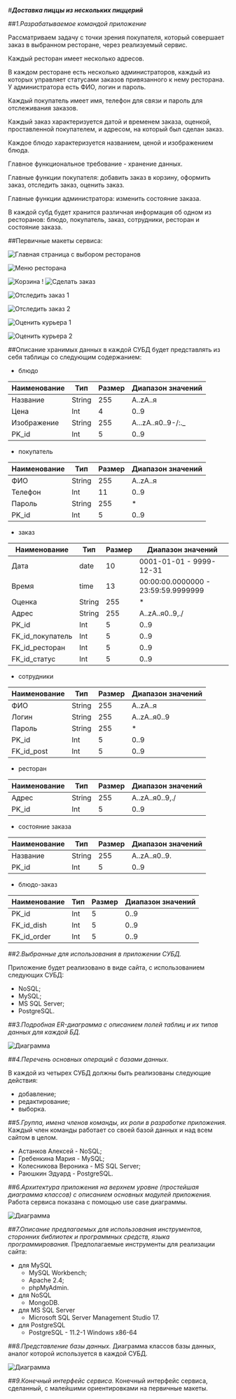 #_**Доставка пиццы из нескольких пиццерий**_

##_1.Разрабатываемое командой приложение_

Рассматриваем задачу с точки зрения покупателя, который совершает заказ в выбранном ресторане, через реализуемый сервис.

Каждый ресторан имеет несколько адресов.

В каждом ресторане есть несколько администраторов, каждый из которых управляет статусами заказов привязанного к нему ресторана. У администратора есть ФИО, логин и пароль.

Каждый покупатель имеет имя, телефон для связи и пароль для отслеживания заказов.

Каждый заказ характеризуется датой и временем заказа, оценкой, проставленной покупателем, и адресом, на который был сделан заказ.

Каждое блюдо характеризуется названием, ценой и изображением блюда.

Главное функциональное требование - хранение данных.

Главные функции покупателя: добавить заказ в корзину, оформить заказ, отследить заказ, оценить заказ.

Главные функции администратора: изменить состояние заказа.

В каждой субд будет хранится различная информация об одном из ресторанов: блюдо, покупатель, заказ, сотрудники, ресторан и состояние заказа.

##Первичные макеты сервиса:

![Главная страница с выбором ресторанов](https://2.bp.blogspot.com/-fz9beI2GsVw/XI5MOJYT9iI/AAAAAAAABv0/nXckJBnhSScifAsNtsYscDC7JvAotXCjACLcBGAs/s400/%25D0%25B3%25D0%25BB%25D0%25B0%25D0%25B2%25D0%25BD%25D0%25B0%25D1%258F%2B%25D1%2581%25D1%2582%25D1%2580%25D0%25B0%25D0%25BD%25D0%25B8%25D1%2586%25D0%25B0%2B%25D1%2581%2B%25D0%25B2%25D1%258B%25D0%25B1%25D0%25BE%25D1%2580%25D0%25BE%25D0%25BC.jpg)

![Меню ресторана](https://1.bp.blogspot.com/-nV1903SE-MQ/XI5MPcr7jJI/AAAAAAAABwA/TEZmIuGeft8GYOv5bKetn3ZEXh2ipiFIwCLcBGAs/s400/%25D0%25BC%25D0%25B5%25D0%25BD%25D1%258E%2B%25D1%2580%25D0%25B5%25D1%2581%25D1%2582%25D0%25B8%25D0%25BA%25D0%25B0.jpg)

![Корзина](https://2.bp.blogspot.com/-OiKUs2Nvdw8/XI5MPFBXOXI/AAAAAAAABv8/PlsLqwajpV0mKUS1aLQDpOnKZoTUSTEMQCLcBGAs/s400/%25D0%25BA%25D0%25BE%25D1%2580%25D0%25B7%25D0%25B8%25D0%25BD%25D0%25B0.jpg)
!
![Сделать заказ](https://2.bp.blogspot.com/-xthfoJzfFV8/XI5MOAdPgBI/AAAAAAAABvw/0EZEXrjkIIs7KdQyc_fMkwKE61Az6jglQCLcBGAs/s400/%25D0%25B7%25D0%25B0%25D0%25BA%25D0%25B0%25D0%25B7%25D0%25B0%25D1%2582%25D1%258C.jpg)

![Отследить заказ 1](https://4.bp.blogspot.com/-HyBKq6MHkp8/XI5MQMJwwwI/AAAAAAAABwI/Ly0vbMDDYaEYwmz_Em8N_K02nnS_U5BtACLcBGAs/s400/%25D0%25BE%25D1%2582%25D1%2581%25D0%25BB%25D0%25B5%25D0%25B4%25D0%25B8%25D1%2582%25D1%258C.jpg)

![Отследить заказ 2](https://3.bp.blogspot.com/-hhi9NksiNT8/XI5MPLiC7II/AAAAAAAABv4/R1PLQpo6BQE9sllyFYv1K-5-C5xi1EPJwCLcBGAs/s400/%25D0%25B8%25D0%25BD%25D1%2584%25D0%25B0%2B%25D0%25BF%25D1%2580%25D0%25BE%2B%25D0%25B7%25D0%25B0%25D0%25BA%25D0%25B0%25D0%25B7.jpg)

![Оценить курьера 1](https://1.bp.blogspot.com/-RvnzyhudsqQ/XI5MQQubSxI/AAAAAAAABwM/LdZZeOg9XHwrZXPRp6nE_UInA5uS49VBwCLcBGAs/s400/%25D0%25BE%25D1%2586%25D0%25B5%25D0%25BD%25D0%25B8%25D1%2582%25D1%258C%2B%25D0%25BA%25D1%2583%25D1%2580%25D1%258C%25D0%25B5%25D1%2580%25D0%25B0.jpg)

![Оценить курьера 2](https://2.bp.blogspot.com/-oxfvfOWoGc4/XI5MP-9PN5I/AAAAAAAABwE/ABYBhQEHx5QpJ20BFD73poadHAfaf521gCLcBGAs/s400/%25D0%25BE%25D1%2582%25D0%25B7%25D1%258B%25D0%25B2.jpg)

##Описание хранимых данных в каждой СУБД будет представлять из себя таблицы со следующим содержанием:

- блюдо

| Наименование  | Тип           | Размер        | Диапазон значений  |
| ------------- | ------------- | ------------- | ------------------ |
| Название      | String        | 255           | A..zА..я           |
| Цена          | Int           | 4             | 0..9               |
| Изображение   | String        | 255           | A...zА..я0..9-/:._ |
| PK_id         | Int           | 5             | 0..9               |

- покупатель

| Наименование  | Тип           | Размер        | Диапазон значений |
| ------------- | ------------- | ------------- | ----------------- |
| ФИО           | String        | 255           | A..zА..я          |
| Телефон       | Int           | 11            | 0..9              |
| Пароль        | String        | 255           | *                 |
| PK_id         | Int           | 5             | 0..9              |

- заказ

| Наименование     | Тип           | Размер        | Диапазон значений                   |
| -------------    | ------------- | ------------- | ------------------------------------|
| Дата             | date          | 10            | 0001-01-01 - 9999-12-31             |
| Время            | time          | 13            | 00:00:00.0000000 - 23:59:59.9999999 |
| Оценка           | String        | 255           | *                                   |
| Адрес            | String        | 255           | A..zА..я0..9,./                     |
| PK_id            | Int           | 5             | 0..9                                |
| FK_id_покупатель | Int           | 5             | 0..9                                |
| FK_id_ресторан   | Int           | 5             | 0..9                                |
| FK_id_статус     | Int           | 5             | 0..9                                |

- сотрудники

| Наименование   | Тип           | Размер        | Диапазон значений |
| -------------- | ------------- | ------------- | ----------------- |
| ФИО            | String        | 255           | A..zА..я          |
| Логин          | String        | 255           | A..zA..я0..9      |
| Пароль         | String        | 255           | *                 |
| PK_id          | Int           | 5             | 0..9              |
| FK_id_post     | Int           | 5             | 0..9              |

- ресторан

| Наименование   | Тип           | Размер        | Диапазон значений |
| -------------- | ------------- | ------------- | ----------------- |
| Адрес          | String        | 255           | A..zA..я0..9,./   |
| PK_id          | Int           | 5             | 0..9              |

- состояние заказа

| Наименование   | Тип           | Размер        | Диапазон значений |
| -------------- | ------------- | ------------- | ----------------- |
| Название       | String        | 255           | A..zA..я0..9.     |
| PK_id          | Int           | 5             | 0..9              |

- блюдо-заказ

| Наименование   | Тип           | Размер        | Диапазон значений |
| -------------- | ------------- | ------------- | ----------------- |
| PK_id          | Int           | 5             | 0..9              |
| FK_id_dish     | Int           | 5             | 0..9              |
| FK_id_order    | Int           | 5             | 0..9              |


##_2.Выбранные для использования в приложении СУБД._

Приложение будет реализовано в виде сайта, с использованием следующих СУБД: 
- NoSQL;
- MySQL; 
- MS SQL Server; 
- PostgreSQL.

##_3.Подробная ER-диаграмма с описанием полей таблиц и их типов данных для каждой БД._

![Диаграмма](https://pp.userapi.com/c851424/v851424746/132ce6/p2ZzqKGnUOA.jpg!)

##_4.Перечень основных операций с базами данных._

В каждой из четырех СУБД должны быть реализованы следующие действия:
- добавление;
- редактирование; 
- выборка.

##_5.Группа, имена членов команды, их роли в разработке приложения._
Каждый член команды работает со своей базой данных и над всем сайтом в целом.

- Астанков Алексей - NoSQL;
- Гребенкина Мария - MySQL;
- Колесникова Вероника - MS SQL Server;
- Раюшкин Эдуард - PostgreSQL.

##_6.Архитектура приложения на верхнем уровне (простейшая диаграмма классов) с описанием основных модулей приложения._
Работа сервиса показана с помощью use case диаграммы.

![Диаграмма](https://pp.userapi.com/c849432/v849432703/1a3096/pQecQ8JehyA.jpg)

##_7.Описание предлагаемых для использования инструментов, сторонних библиотек и программных средств, языка программирования._
Предполагаемые инструменты для реализации сайта:

- для MySQL
    - MySQL Workbench;
    - Apache 2.4;
    - phpMyAdmin.
- для NoSQL 
    - MongoDB.
- для MS SQL Server
    - Microsoft SQL Server Management Studio 17.
- для PostgreSQL
    - PostgreSQL - 11.2-1 Windows x86-64
 
##_8.Представление базы данных._
Диаграмма классов базы данных, аналог которой используется в каждой СУБД.

![Диаграмма](https://pp.userapi.com/c849024/v849024604/1ad4df/UuYoYykF-cg.jpg)

##_9.Конечный интерфейс сервиса._
Конечный интерфейс сервиса, сделанный, с малейшими ориентировками на первичные макеты.

